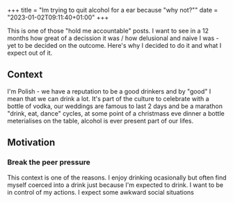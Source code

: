 +++
title = "Im trying to quit alcohol for a ear because \"why not?\""
date = "2023-01-02T09:11:40+01:00"
+++

This is one of those "hold me accountable" posts.
I want to see in a 12 months how great of a decission it was / how delusional and naive I was - yet to be decided on the outcome.
Here's why I decided to do it and what I expect out of it.

<!--more-->

## Context

I'm Polish - we have a reputation to be a good drinkers and by "good" I mean that we can drink a lot.
It's part of the culture to celebrate with a bottle of vodka, our weddings are famous to last 2 days and be a marathon "drink, eat, dance" cycles, at some point of a christmass eve dinner a bottle meterialises on the table, alcohol is ever present part of our lifes.

## Motivation

### Break the peer pressure

This context is one of the reasons.
I enjoy drinking ocasionally but often find myself coerced into a drink just because I'm expected to drink.
I want to be in control of my actions.
I expect some awkward social situations 
